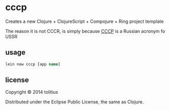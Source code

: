 # cccp

Creates a new Clojure + ClojureScript + Compojure + Ring project template

The reason it is not CCCR, is simply because [CCCP](http://en.wikipedia.org/wiki/Soviet_Union) is a Russian acronym fo USSR 

## usage

```clojure
lein new cccp [app name]
```

## license

Copyright © 2014 tolitius

Distributed under the Eclipse Public License, the same as Clojure.
